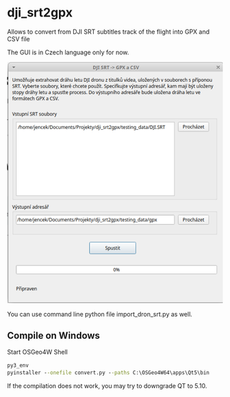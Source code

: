 # dji_srt2gpx

Allows to convert from DJI SRT subtitles track of the flight into GPX and CSV file

The GUI is in Czech language only for now. 

![GUI](gui.png?raw=true "GUI")

You can use command line python file import_dron_srt.py as well.

## Compile on Windows
Start OSGeo4W Shell

```bat
py3_env
pyinstaller --onefile convert.py --paths C:\OSGeo4W64\apps\Qt5\bin
```

If the compilation does not work, you may try to downgrade QT to 5.10.
